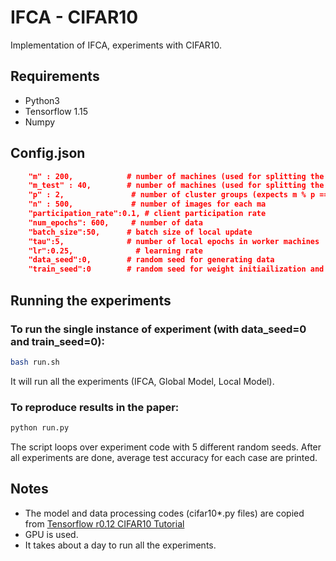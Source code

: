 # IFCA - CIFAR10

Implementation of IFCA, experiments with CIFAR10.

## Requirements
* Python3
* Tensorflow 1.15
* Numpy

## Config.json
```json
    "m" : 200,            # number of machines (used for splitting the train dataset and setting the number of parallel worker machines)
    "m_test" : 40,        # number of machines (used for splitting the test dataset)
    "p" : 2,               # number of cluster groups (expects m % p == 0 and m_test % p == 0)
    "n" : 500,             # number of images for each ma
    "participation_rate":0.1, # client participation rate
    "num_epochs": 600,     # number of data
    "batch_size":50,      # batch size of local update
    "tau":5,              # number of local epochs in worker machines
    "lr":0.25,              # learning rate
    "data_seed":0,        # random seed for generating data
    "train_seed":0        # random seed for weight initiailization and training

```

## Running the experiments

### To run the single instance of experiment (with data_seed=0 and train_seed=0):
```bash
bash run.sh
```
It will run all the experiments (IFCA, Global Model, Local Model).

### To reproduce results in the paper:
```bash
python run.py   
```
The script loops over experiment code with 5 different random seeds. After all experiments are done, average test accuracy for each case are printed.

## Notes
* The model and data processing codes (cifar10*.py files) are copied from [Tensorflow r0.12 CIFAR10 Tutorial](https://github.com/tensorflow/tensorflow/tree/r0.12/tensorflow/models/image/cifar10)
* GPU is used.
* It takes about a day to run all the experiments.